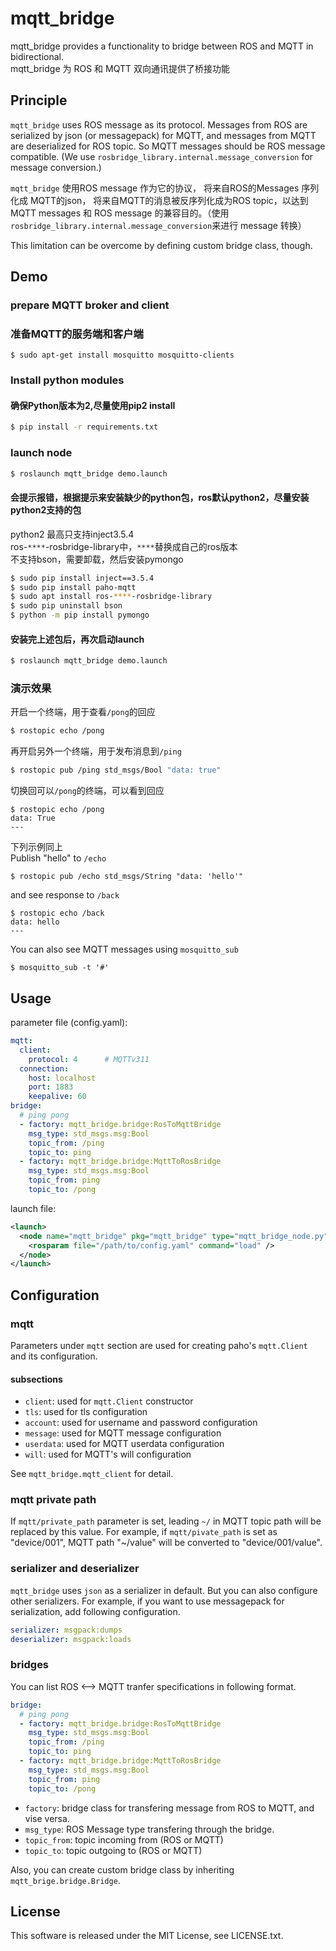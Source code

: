 # mqtt_bridge

mqtt_bridge provides a functionality to bridge between ROS and MQTT in bidirectional.  
mqtt_bridge 为 ROS 和 MQTT 双向通讯提供了桥接功能


## Principle

`mqtt_bridge` uses ROS message as its protocol. Messages from ROS are serialized by json (or messagepack) for MQTT, and messages from MQTT are deserialized for ROS topic. So MQTT messages should be ROS message compatible. (We use `rosbridge_library.internal.message_conversion` for message conversion.)  

`mqtt_bridge` 使用ROS message 作为它的协议， 将来自ROS的Messages 序列化成 MQTT的json， 将来自MQTT的消息被反序列化成为ROS topic，以达到MQTT messages 和 ROS message 的兼容目的。（使用`rosbridge_library.internal.message_conversion`来进行 message 转换）  

This limitation can be overcome by defining custom bridge class, though.



## Demo

### prepare MQTT broker and client  
### 准备MQTT的服务端和客户端  
```
$ sudo apt-get install mosquitto mosquitto-clients  
```

### Install python modules  
#### 确保Python版本为2,尽量使用pip2 install  

```bash
$ pip install -r requirements.txt  
```

### launch node  

``` bash
$ roslaunch mqtt_bridge demo.launch  
```
#### 会提示报错，根据提示来安装缺少的python包，ros默认python2，尽量安装python2支持的包  
python2 最高只支持inject3.5.4  
ros-`****`-rosbridge-library中，`****`替换成自己的ros版本  
不支持bson，需要卸载，然后安装pymongo  
```bash
$ sudo pip install inject==3.5.4  
$ sudo pip install paho-mqtt  
$ sudo apt install ros-****-rosbridge-library  
$ sudo pip uninstall bson  
$ python -m pip install pymongo  
``` 
#### 安装完上述包后，再次启动launch  
```bash
$ roslaunch mqtt_bridge demo.launch  
```
### 演示效果  
开启一个终端，用于查看`/pong`的回应  

```bash 
$ rostopic echo /pong  
``` 
再开启另外一个终端，用于发布消息到`/ping`  
```bash 
$ rostopic pub /ping std_msgs/Bool "data: true"  
```

切换回可以`/pong`的终端，可以看到回应  

```
$ rostopic echo /pong  
data: True  
---  
```
下列示例同上  
Publish "hello" to `/echo`  

```
$ rostopic pub /echo std_msgs/String "data: 'hello'"  
```

and see response to `/back`  

```
$ rostopic echo /back  
data: hello  
---
```

You can also see MQTT messages using `mosquitto_sub`  

```
$ mosquitto_sub -t '#'  
```

## Usage  

parameter file (config.yaml):  

``` yaml
mqtt:
  client:
    protocol: 4      # MQTTv311
  connection:
    host: localhost
    port: 1883
    keepalive: 60
bridge:
  # ping pong
  - factory: mqtt_bridge.bridge:RosToMqttBridge
    msg_type: std_msgs.msg:Bool
    topic_from: /ping
    topic_to: ping
  - factory: mqtt_bridge.bridge:MqttToRosBridge
    msg_type: std_msgs.msg:Bool
    topic_from: ping
    topic_to: /pong
```

launch file:  

``` xml
<launch>
  <node name="mqtt_bridge" pkg="mqtt_bridge" type="mqtt_bridge_node.py" output="screen">
    <rosparam file="/path/to/config.yaml" command="load" />
  </node>
</launch>
```


## Configuration

### mqtt

Parameters under `mqtt` section are used for creating paho's `mqtt.Client` and its configuration.

#### subsections

* `client`: used for `mqtt.Client` constructor
* `tls`: used for tls configuration
* `account`: used for username and password configuration
* `message`: used for MQTT message configuration
* `userdata`: used for MQTT userdata configuration
* `will`: used for MQTT's will configuration

See `mqtt_bridge.mqtt_client` for detail.

### mqtt private path

If `mqtt/private_path` parameter is set, leading `~/` in MQTT topic path will be replaced by this value. For example, if `mqtt/pivate_path` is set as "device/001", MQTT path "~/value" will be converted to "device/001/value".

### serializer and deserializer

`mqtt_bridge` uses `json` as a serializer in default. But you can also configure other serializers. For example, if you want to use messagepack for serialization, add following configuration.

``` yaml
serializer: msgpack:dumps
deserializer: msgpack:loads
```

### bridges

You can list ROS <--> MQTT tranfer specifications in following format.

``` yaml
bridge:
  # ping pong
  - factory: mqtt_bridge.bridge:RosToMqttBridge
    msg_type: std_msgs.msg:Bool
    topic_from: /ping
    topic_to: ping
  - factory: mqtt_bridge.bridge:MqttToRosBridge
    msg_type: std_msgs.msg:Bool
    topic_from: ping
    topic_to: /pong
```

* `factory`: bridge class for transfering message from ROS to MQTT, and vise versa.
* `msg_type`: ROS Message type transfering through the bridge.
* `topic_from`: topic incoming from (ROS or MQTT)
* `topic_to`: topic outgoing to (ROS or MQTT)

Also, you can create custom bridge class by inheriting `mqtt_brige.bridge.Bridge`.


## License

This software is released under the MIT License, see LICENSE.txt.
